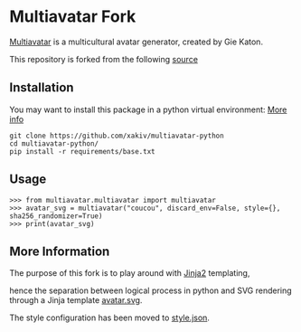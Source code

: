 # Multiavatar Fork

[Multiavatar](https://multiavatar.com) is a multicultural avatar generator, created by Gie Katon.

This repository is forked from the following [source](https://github.com/multiavatar/multiavatar-python)

## Installation

You may want to install this package in a python virtual environment: [More info](https://docs.python.org/3/library/venv.html)

```
git clone https://github.com/xakiv/multiavatar-python
cd multiavatar-python/
pip install -r requirements/base.txt
```

## Usage

```
>>> from multiavatar.multiavatar import multiavatar
>>> avatar_svg = multiavatar("coucou", discard_env=False, style={}, sha256_randomizer=True)
>>> print(avatar_svg)
```

## More Information

The purpose of this fork is to play around with [Jinja2](https://palletsprojects.com/p/jinja/) templating,

hence the separation between logical process in python and SVG rendering through a Jinja template [avatar.svg](multiavatar/templates/avatar.svg).

The style configuration has been moved to [style.json](multiavatar/config/style.json).
